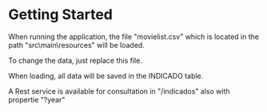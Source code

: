 # Getting Started

When running the application, the file "movielist.csv" which is located in the path "src\main\resources" will be loaded.

To change the data, just replace this file.

When loading, all data will be saved in the INDICADO table.

A Rest service is available for consultation in "/indicados" also with propertie "?year"

